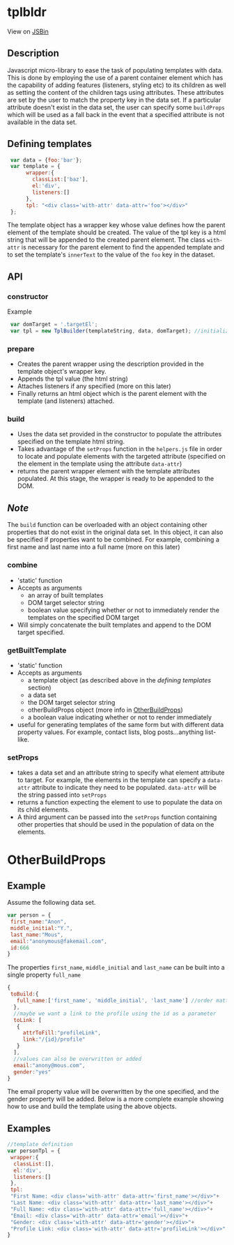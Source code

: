 # tplbldr

View on [JSBin](http://jsbin.com/reyeber/1/edit?js,output)
## Description
Javascript micro-library to ease the task of populating templates with data. This is done by employing the use of a parent container element which has the capability of adding features (listeners, styling etc) to its children as well as setting the content of the children tags using attributes. These attributes are set by the user to match the property key in the data set. If a particular attribute doesn't exist in the data set, the user can specify some `buildProps` which will be used as a fall back in the event that a specified attribute is not available in the data set.

## Defining templates
```js
 var data = {foo:'bar'};
 var template = {
      wrapper:{
        classList:['baz'],
        el:'div',
        listeners:[]
      },
      tpl: "<div class='with-attr' data-attr='foo'></div>"
 };
```

The template object has a wrapper key whose value defines how the parent element of the template should be created. The value of the tpl key is a html string that will be appended to the created parent element. The class `with-attr` is necessary for the parent element to find the appended template and to set the template's `innerText` to the value of the `foo` key in the dataset.

## API
### constructor
Example
```js
 var domTarget = '.targetEl';
 var tpl = new TplBuilder(templateString, data, domTarget); //initializes tplbuilder object
```
  
### prepare

- Creates the parent wrapper using the description provided in the template object's wrapper key.
- Appends the tpl value (the html string)
- Attaches listeners if any specified (more on this later)
- Finally returns an html object which is the parent element with the template (and listeners) attached.

### build

- Uses the data set provided in the constructor to populate the attributes specified on the template html string.
- Takes advantage of the `setProps` function in the `helpers.js` file in order to locate and populate elements with the targeted attribute (specified on the element in the template using the attribute `data-attr`) 
- returns the parent wrapper element with the template attributes populated. At this stage, the wrapper is ready to be appended to the DOM.

## *Note*
The `build` function can be overloaded with an object containing other properties that do not exist in the original data set. In this object, it can also be specified if properties want to be combined. For example, combining a first name and last name into a full name (more on this later)

### combine
- 'static' function
- Accepts as arguments
  - an array of built templates
  - DOM target selector string
  - boolean value specifying whether or not to immediately render the templates on the specified DOM target
- Will simply concatenate the built templates and append to the DOM target specified.

### getBuiltTemplate
- 'static' function
- Accepts as arguments
  - a template object (as described above in the _defining templates_ section)
  - a data set
  - the DOM target selector string
  - otherBuildProps object (more info in [OtherBuildProps](#otherbuildprops))
  - a boolean value indicating whether or not to render immediately
- useful for generating templates of the same form but with different data property values. For example, contact lists, blog posts...anything list-like.

### setProps
- takes a data set and an attribute string to specify what element attribute to target. For example, the elements in the template can specify a `data-attr` attribute to indicate they need to be populated. `data-attr` will be the string passed into `setProps`
- returns a function expecting the element to use to populate the data on its child elements.
- A third argument can be passed into the `setProps` function containing other properties that should be used in the population of data on the elements.

# OtherBuildProps
Example
-------
Assume the following data set.
```js
var person = {
 first_name:"Anon",
 middle_initial:"Y.",
 last_name:"Mous",
 email:"anonymous@fakemail.com",
 id:666
}
```
The properties `first_name`, `middle_initial` and `last_name` can be built into a single property `full_name`
```js
{
 toBuild:{
   full_name:['first_name', 'middle_initial', 'last_name'] //order matters  
  },
  //maybe we want a link to the profile using the id as a parameter
  toLink: [
   {
     attrToFill:"profileLink",
     link:"/{id}/profile"
   }
  ],
  //values can also be overwritten or added
  email:"anony@mous.com",
  gender:"yes"
}
```
The email property value will be overwritten by the one specified, and the gender property will be added. Below is a more complete example showing how to use and build the template using the above objects.

## Examples

```js
//template definition
var personTpl = {
 wrapper:{
  classList:[],
  el:'div',
  listeners:[]
 },
 tpl:
 "First Name: <div class='with-attr' data-attr='first_name'></div>"+
 "Last Name: <div class='with-attr' data-attr='last_name'></div>"+
 "Full Name: <div class='with-attr' data-attr='full_name'></div>"+
 "Email: <div class='with-attr' data-attr='email'></div>"+
 "Gender: <div class='with-attr' data-attr='gender'></div>"+
 "Profile Link: <div class='with-attr' data-attr='profileLink'></div>"
}
```
